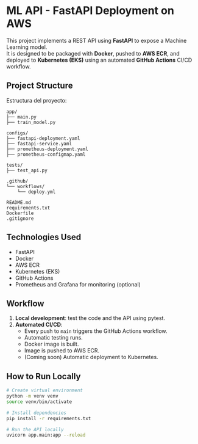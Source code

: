 # ML API - FastAPI Deployment on AWS

This project implements a REST API using **FastAPI** to expose a Machine Learning model.  
It is designed to be packaged with **Docker**, pushed to **AWS ECR**, and deployed to **Kubernetes (EKS)** using an automated **GitHub Actions** CI/CD workflow.

## Project Structure


Estructura del proyecto:
```
app/
├── main.py
├── train_model.py

configs/
├── fastapi-deployment.yaml
├── fastapi-service.yaml
├── prometheus-deployment.yaml
├── prometheus-configmap.yaml

tests/
├── test_api.py

.github/
└── workflows/
    └── deploy.yml

README.md
requirements.txt
Dockerfile
.gitignore

```


## Technologies Used

- FastAPI
- Docker
- AWS ECR
- Kubernetes (EKS)
- GitHub Actions
- Prometheus and Grafana for monitoring (optional)

## Workflow

1. **Local development**: test the code and the API using pytest.
2. **Automated CI/CD**:
    - Every push to `main` triggers the GitHub Actions workflow.
    - Automatic testing runs.
    - Docker image is built.
    - Image is pushed to AWS ECR.
    - (Coming soon) Automatic deployment to Kubernetes.

## How to Run Locally

```bash
# Create virtual environment
python -m venv venv
source venv/bin/activate

# Install dependencies
pip install -r requirements.txt

# Run the API locally
uvicorn app.main:app --reload
